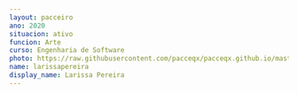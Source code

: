 ```yaml
---
layout: pacceiro
ano: 2020
situacion: ativo
funcion: Arte
curso: Engenharia de Software
photo: https://raw.githubusercontent.com/pacceqx/pacceqx.github.io/master/assets/pic/bolsistas/larissa.png
name: larissapereira
display_name: Larissa Pereira
---
```


